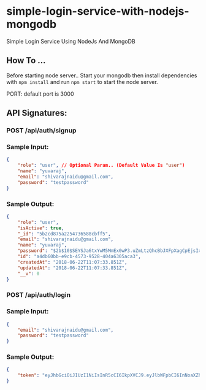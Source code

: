 # simple-login-service-with-nodejs-mongodb
Simple Login Service Using NodeJs And MongoDB

## How To ...

Before starting node server.. Start your mongodb
then install dependencies with `npm install` and run `npm start` to start the node server.

PORT: default port is 3000

## API Signatures:

### POST /api/auth/signup

### Sample Input:

```json
{
    "role": "user", // Optional Param.. (Default Value Is "user")
    "name": "yuvaraj",
    "email": "shivarajnaidu@gmail.com",
    "password": "testpassword"
}
```

### Sample Output:

```json
{
    "role": "user",
    "isActive": true,
    "_id": "5b2cd875a2254736588cbff5",
    "email": "shivarajnaidu@gmail.com",
    "name": "yuvaraj",
    "password": "$2b$10$SEYSJa6txYwM5MmEx0wP3.uZmLtzQhcBbJXFpXagCpEjsIxuh067W",
    "id": "a4db60bb-e9cb-4573-9528-404a6305aca3",
    "createdAt": "2018-06-22T11:07:33.851Z",
    "updatedAt": "2018-06-22T11:07:33.851Z",
    "__v": 0
}
```


### POST /api/auth/login

### Sample Input:

```json
{
    "email": "shivarajnaidu@gmail.com",
    "password": "testpassword"
}
```
### Sample Output:

```json
{
    "token": "eyJhbGciOiJIUzI1NiIsInR5cCI6IkpXVCJ9.eyJlbWFpbCI6InNoaXZhcmFqbmFpZHVAZ21haWwuY29tIiwiaWQiOiJhNGRiNjBiYi1lOWNiLTQ1NzMtOTUyOC00MDRhNjMwNWFjYTMiLCJpYXQiOjE1Mjk2NjU3NjksImV4cCI6MTUyOTY2OTM2OX0.m4-fHQ0-cv0slbC-GGMOBrQZY4ngmTm3eh7RLcJjyDw"
}
```